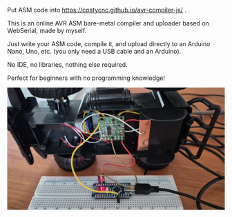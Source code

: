 Put ASM code into https://costycnc.github.io/avr-compiler-js/
.

This is an online AVR ASM bare-metal compiler and uploader based on WebSerial, made by myself.

Just write your ASM code, compile it, and upload directly to an Arduino Nano, Uno, etc. (you only need a USB cable and an Arduino).

No IDE, no libraries, nothing else required.

Perfect for beginners with no programming knowledge!



![alt text](https://raw.githubusercontent.com/costycnc/costycnc-toy-rc-car-arduino-ide/refs/heads/master/foto/rc-car.jpeg)


